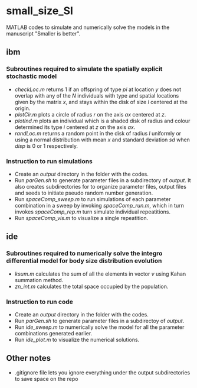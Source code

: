 # small_size_SI
MATLAB codes to simulate and numerically solve the models in the manuscript "Smaller is better".

## ibm
### Subroutines required to simulate the spatially explicit stochastic model
* *checkLoc.m* returns 1 if an offspring of type *pi* at location *y* does not overlap with any of the *N* individuals with type and spatial locations given by the matrix *x*, and stays within the disk of size *l* centered at the origin.
* *plotCir.m* plots a circle of radius *r* on the axis *ax* centered at *z*.
* *plotInd.m* plots an individual which is a shaded disk of radius and colour determined its type *i* centered at *z* on the axis *ax*.
* *randLoc.m* returns a random point in the disk of radius *l* uniformly or using a normal distribution with mean *x* and standard deviation *sd* when *disp* is 0 or 1 respectively.

### Instruction to run simulations
* Create an *output* directory in the folder with the codes.
* Run *parGen.sh* to generate parameter files in a subdirectory of *output*. It also creates subdirectories for to organize parameter files, output files and seeds to initiate pseudo random number generation.
* Run *spaceComp_sweep.m* to run simulations of each parameter combination in a sweep by invoking *spaceComp_run.m*, which in turn invokes *spaceComp_rep.m* turn simulate individual repeatitions.
* Run *spaceComp_vis.m* to visualize a single repeatition.

## ide
### Subroutines required to numerically solve the integro differential model for body size distribution evolution
* *ksum.m* calculates the sum of all the elements in vector *v* using Kahan summation method.
* *zn_int.m* calculates the total space occupied by the population.

### Instruction to run code
* Create an *output* directory in the folder with the codes.
* Run *parGen.sh* to generate parameter files in a subdirectoy of *output*.
* Run *ide_sweep.m* to numerically solve the model for all the parameter combinations generated earlier.
* Run *ide_plot.m* to visualize the numerical solutions.

## Other notes
* .gitignore file lets you ignore everything under the output subdirectories to save space on the repo

